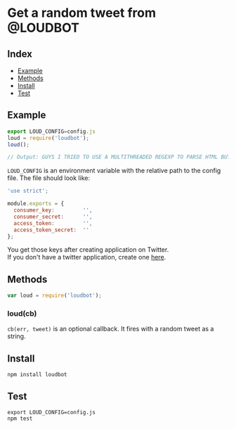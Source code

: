 # Get a random tweet from @LOUDBOT

## Index

* [Example](#example)
* [Methods](#methods)
* [Install](#install)
* [Test](#test)

## Example

```js
export LOUD_CONFIG=config.js
loud = require('loudbot');
loud();

// Output: GUYS I TRIED TO USE A MULTITHREADED REGEXP TO PARSE HTML BUT IT DIDN'T WORK: HELP???
```

`LOUD_CONFIG` is an environment variable with the relative path to the config file. The file should look like:

```js
'use strict';

module.exports = {
  consumer_key:         '',
  consumer_secret:      '',
  access_token:         '',
  access_token_secret:  ''
};
```

You get those keys after creating application on Twitter.  
If you don't have a twitter application, create one [here](https://dev.twitter.com/apps).

## Methods

```js
var loud = require('loudbot');
```

### loud(cb)

`cb(err, tweet)` is an optional callback. It fires with a random tweet as a string.

## Install

    npm install loudbot

## Test

    export LOUD_CONFIG=config.js
    npm test

